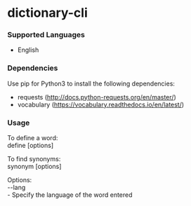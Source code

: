 # dictionary-cli

### Supported Languages   
* English   

### Dependencies
Use pip for Python3 to install the following dependencies:   
* requests (http://docs.python-requests.org/en/master/)  
* vocabulary (https://vocabulary.readthedocs.io/en/latest/)

### Usage    
To define a word:   
define <word> [options]   

To find synonyms:   
synonym <word> [options]

Options:   
  --lang <language>   
    - Specify the language of the word entered
